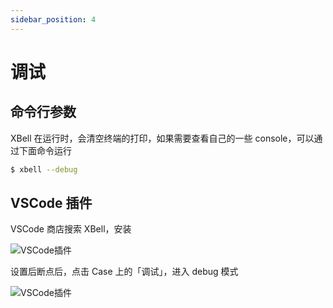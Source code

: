 ```yaml
---
sidebar_position: 4
---
```


# 调试

## 命令行参数
XBell 在运行时，会清空终端的打印，如果需要查看自己的一些 console，可以通过下面命令运行
```bash
$ xbell --debug
```

## VSCode 插件
VSCode 商店搜索 XBell，安装

![VSCode插件](./xbell-vscode.png)

设置后断点后，点击 Case 上的「调试」，进入 debug 模式


![VSCode插件](./xbell-vscode-debug.png)
